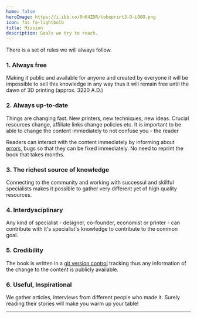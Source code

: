 ```yaml
---
home: false
heroImage: https://i.ibb.co/0n64ZDR/tobeprint3-D-LOGO.png
icon: fas fa-lightbulb
title: Mission
description: Goals we try to reach.
---
```



There is a set of rules we will always follow. 
 
### 1. Always free
Making it public and available for anyone and created by everyone it will be impossible to sell this knowledge in any way thus it will remain free until the dawn of 3D printing (approx. 3220 A.D.)

### 2. Always up-to-date
Things are changing fast. New printers, new techniques, new ideas. Crucial resources change, affiliate links change policies etc. It is important to be able to change the content immediately to not confuse you - the reader

Readers can interact with the content immediately by informing about [errors][0], bugs so that they can be fixed immediately. No need to reprint the book that takes months.

### 3. The richest source of knowledge
Connecting to the community and working with successul and skillful specialists makes it possible to gather very different yet of high quality resources.

### 4. Interdysciplinary
Any kind of specialist - designer, co-founder, economist or printer - can contribute with it's specialist's knowledge to contribute to the common goal.

### 5. Credibility
The book is written in a [git version control][1] tracking thus any information of the change to the content is publicly available. 

### 6. Useful, Inspirational
We gather articles, interviews from different people who made it. Surely reading their stories will make you warm up your table!


____

[0]: https://github.com/tobeprint3D/tobeprint3d.com-book/labels/error
[1]: https://en.wikipedia.org/wiki/Git